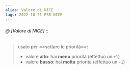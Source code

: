 ```yaml
---
alias: Valore di NICE
tags: 2022-10-21 PSR NICE
---
```


###### @ [Valore di NICE] ::
> usato per ==settare le priorità==:
> - valore **alto**: hai **meno** priorità (effettuo un `+1`)
> - valore **basso**: hai **molta** priorità (effettuo un `-1`)